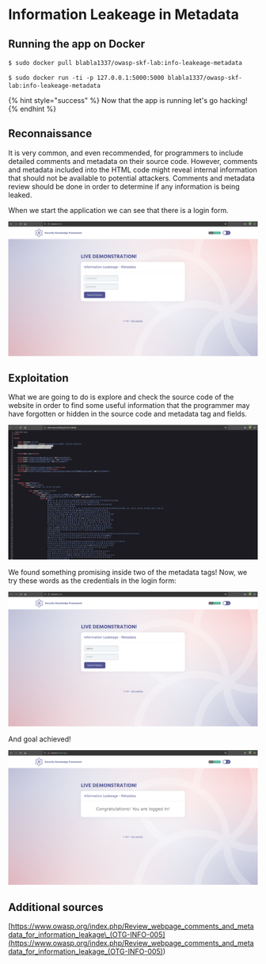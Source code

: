 # Information Leakeage in Metadata

## Running the app on Docker

```
$ sudo docker pull blabla1337/owasp-skf-lab:info-leakeage-metadata
```

```
$ sudo docker run -ti -p 127.0.0.1:5000:5000 blabla1337/owasp-skf-lab:info-leakeage-metadata
```

{% hint style="success" %}
Now that the app is running let's go hacking!
{% endhint %}

## Reconnaissance

It is very common, and even recommended, for programmers to include detailed comments and metadata on their source code. However, comments and metadata included into the HTML code might reveal internal information that should not be available to potential attackers. Comments and metadata review should be done in order to determine if any information is being leaked.

When we start the application we can see that there is a login form.

![](https://raw.githubusercontent.com/blabla1337/skf-labs/master/.gitbook/assets/python/Info-Leakage-Metadata/1.png)

## Exploitation

What we are going to do is explore and check the source code of the website in order to find some useful information that the programmer may have forgotten or hidden in the source code and metadata tag and fields.

![](https://raw.githubusercontent.com/blabla1337/skf-labs/master/.gitbook/assets/python/Info-Leakage-Metadata/2.png)

We found something promising inside two of the metadata tags! Now, we try these words as the credentials in the login form:

![](https://raw.githubusercontent.com/blabla1337/skf-labs/master/.gitbook/assets/python/Info-Leakage-Metadata/3.png)

And goal achieved!

![](https://raw.githubusercontent.com/blabla1337/skf-labs/master/.gitbook/assets/python/Info-Leakage-Metadata/4.png)

## Additional sources

[https://www.owasp.org/index.php/Review_webpage_comments_and_metadata_for_information_leakage\_(OTG-INFO-005](<https://www.owasp.org/index.php/Review_webpage_comments_and_metadata_for_information_leakage_(OTG-INFO-005)>)
